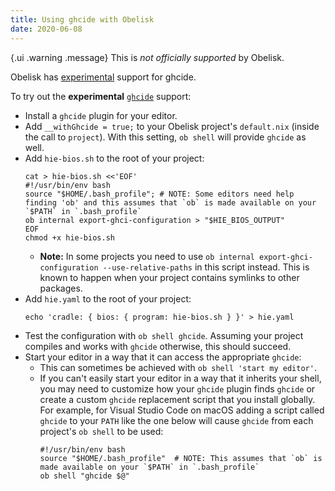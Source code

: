 ```yaml
---
title: Using ghcide with Obelisk
date: 2020-06-08
---
```


{.ui .warning .message}
This is *not officially supported* by Obelisk.

Obelisk has [experimental](https://github.com/obsidiansystems/obelisk/pull/758#issuecomment-640903184) support for ghcide. 

To try out the **experimental** [`ghcide`](https://github.com/digital-asset/ghcide) support:	

  * Install a `ghcide` plugin for your editor.	
  * Add `__withGhcide = true;` to your Obelisk project's `default.nix` (inside the call to `project`). With this setting, `ob shell` will provide `ghcide` as well.	
  * Add `hie-bios.sh` to the root of your project:	
      ```shell	
      cat > hie-bios.sh <<'EOF'	
      #!/usr/bin/env bash	
      source "$HOME/.bash_profile"; # NOTE: Some editors need help finding 'ob' and this assumes that `ob` is made available on your `$PATH` in `.bash_profile`	
      ob internal export-ghci-configuration > "$HIE_BIOS_OUTPUT"	
      EOF	
      chmod +x hie-bios.sh	
      ```	
      * **Note:** In some projects you need to use `ob internal export-ghci-configuration --use-relative-paths` in this script instead. This is known to happen when your project contains symlinks to other packages.	
  * Add `hie.yaml` to the root of your project:	
      ```shell	
      echo 'cradle: { bios: { program: hie-bios.sh } }' > hie.yaml	
      ```	
  * Test the configuration with `ob shell ghcide`. Assuming your project compiles and works with `ghcide` otherwise, this should succeed.	
  * Start your editor in a way that it can access the appropriate `ghcide`:	
      * This can sometimes be achieved with `ob shell 'start my editor'`.	
      * If you can't easily start your editor in a way that it inherits your shell, you may need to customize how your `ghcide` plugin finds `ghcide` or create a custom `ghcide` replacement script that you install globally. For example, for Visual Studio Code on macOS adding a script called `ghcide` to your `PATH` like the one below will cause `ghcide` from each project's `ob shell` to be used:	
          ```shell	
          #!/usr/bin/env bash	
          source "$HOME/.bash_profile"  # NOTE: This assumes that `ob` is made available on your `$PATH` in `.bash_profile`	
          ob shell "ghcide $@"	
          ```